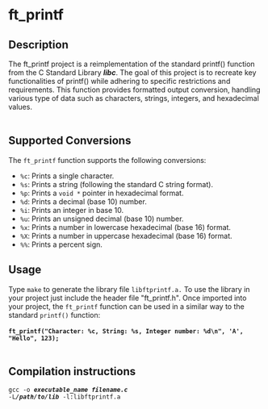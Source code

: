 <h1>ft_printf</h1>

<h2>Description</h2>

The ft_printf project is a reimplementation of the standard printf() function from the C Standard Library <strong><em>libc</em></strong>. The goal of this project is to recreate key functionalities of printf() while adhering to specific restrictions and requirements. This function provides formatted output conversion, handling various type of data such as characters, strings, integers, and hexadecimal values.
<br><br>
<h2>Supported Conversions</h2>
<p>The <code>ft_printf</code> function supports the following conversions:</p>
<ul>
  <li><code>%c</code>: Prints a single character.</li>
  <li><code>%s</code>: Prints a string (following the standard C string format).</li>
  <li><code>%p</code>: Prints a <code>void *</code> pointer in hexadecimal format.</li>
  <li><code>%d</code>: Prints a decimal (base 10) number.</li>
  <li><code>%i</code>: Prints an integer in base 10.</li>
  <li><code>%u</code>: Prints an unsigned decimal (base 10) number.</li>
  <li><code>%x</code>: Prints a number in lowercase hexadecimal (base 16) format.</li>
  <li><code>%X</code>: Prints a number in uppercase hexadecimal (base 16) format.</li>
  <li><code>%%</code>: Prints a percent sign.</li>
</ul>

<h2>Usage</h2>
Type <code>make</code> to generate the library file <code>libftprintf.a.</code> To use the library in your project just include the header file "ft_printf.h". Once imported into your project, the <code>ft_printf</code> function can be used in a similar way to the standard <code>printf()</code> function:
<br><br>
<strong><code>ft_printf("Character: %c, String: %s, Integer number: %d\n", 'A', "Hello", 123);</code></strong>
<br><br>
<h2>Compilation instructions</h2>

<code>gcc -o <strong><em>executable_name filename.c</em></strong> -L<strong><em>/path/to/lib</em></strong> -l:libftprintf.a</code>


